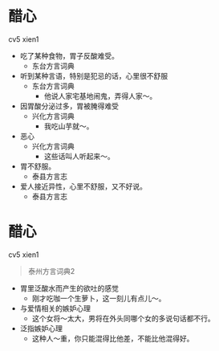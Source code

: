 # 醋心
cv5 xien1
+ 吃了某种食物，胃子反酸难受。
  * 东台方言词典
+ 听到某种言语，特别是犯忌的话，心里很不舒服
  * 东台方言词典
    - 他说人家宅基地闹鬼，弄得人家～。
+ 因胃酸分泌过多，胃被腌得难受
  * 兴化方言词典
    - 我吃山芋就～。
+ 恶心
  * 兴化方言词典
    - 这些话叫人听起来～。
+ 胃不舒服。
  * 泰县方言志
+ 爱人接近异性，心里不舒服，又不好说。
  * 泰县方言志


# 醋心
cv5 xien1
> 泰州方言词典2
- 胃里泛酸水而产生的欲吐的感觉
  - 刚才吃咖一个生萝卜，这一刻儿有点儿～。
- 与爱情相关的嫉妒心理
  - 这个女将～太大，男将在外头同哪个女的多说句话都不行。
- 泛指嫉妒心理
  - 这种人～重，你只能混得比他差，不能比他混得好。